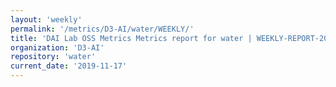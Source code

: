 ```yaml
---
layout: 'weekly'
permalink: '/metrics/D3-AI/water/WEEKLY/'
title: 'DAI Lab OSS Metrics Metrics report for water | WEEKLY-REPORT-2019-11-17'
organization: 'D3-AI'
repository: 'water'
current_date: '2019-11-17'
---
```

